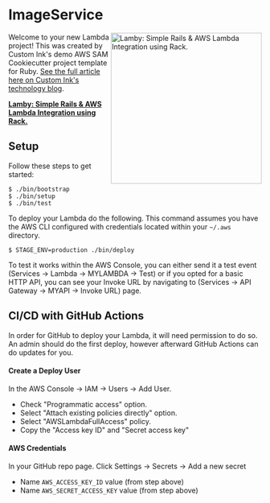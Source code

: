 
# ImageService

<a href="https://lamby.custominktech.com"><img src="https://user-images.githubusercontent.com/2381/59363668-89edeb80-8d03-11e9-9985-2ce14361b7e3.png" alt="Lamby: Simple Rails & AWS Lambda Integration using Rack." align="right" width="300" /></a>

Welcome to your new Lambda project! This was created by Custom Ink's demo AWS SAM Cookiecutter project template for Ruby. [See the full article here on Custom Ink's technology blog](https://technology.customink.com/blog/2020/03/13/using-aws-sam-cookiecutter-project-templates-to-kickstart-your-ambda-projects/).

**[Lamby: Simple Rails & AWS Lambda Integration using Rack.](https://lamby.custominktech.com)**

## Setup

Follow these steps to get started:

```shell
$ ./bin/bootstrap
$ ./bin/setup
$ ./bin/test
```

To deploy your Lambda do the following. This command assumes you have the AWS CLI configured with credentials located within your `~/.aws` directory.

```shell
$ STAGE_ENV=production ./bin/deploy
```

To test it works within the AWS Console, you can either send it a test event (Services -> Lambda -> MYLAMBDA -> Test) or if you opted for a basic HTTP API, you can see your Invoke URL by navigating to (Services -> API Gateway -> MYAPI -> Invoke URL) page.

## CI/CD with GitHub Actions

In order for GitHub to deploy your Lambda, it will need permission to do so. An admin should do the first deploy, however afterward GitHub Actions can do updates for you.

#### Create a Deploy User

In the AWS Console -> IAM -> Users -> Add User.

* Check "Programmatic access" option.
* Select "Attach existing policies directly" option.
* Select "AWSLambdaFullAccess" policy.
* Copy the "Access key ID" and "Secret access key"

#### AWS Credentials

In your GitHub repo page. Click Settings -> Secrets -> Add a new secret

* Name `AWS_ACCESS_KEY_ID` value (from step above)
* Name `AWS_SECRET_ACCESS_KEY` value (from step above)
